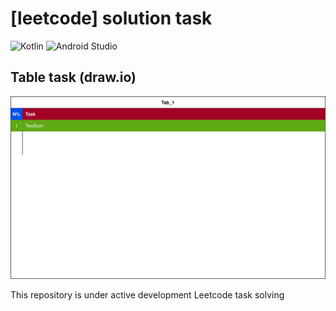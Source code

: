 # [leetcode] solution task
![Kotlin](https://img.shields.io/badge/kotlin-%237F52FF.svg?style=for-the-badge&logo=kotlin&logoColor=white)
![Android Studio](https://img.shields.io/badge/Android%20Studio-3DDC84.svg?style=for-the-badge&logo=android-studio&logoColor=white)

## Table task (draw.io)

<img src="/.idea/TableTask.drawio.svg" alt="drawing" style="width:800px;"/>

This repository is under active development Leetcode task solving
